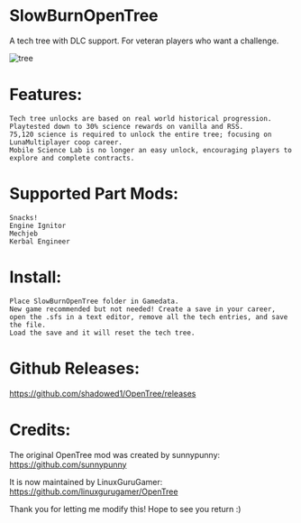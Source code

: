 # SlowBurnOpenTree

A tech tree with DLC support. For veteran players who want a challenge. 

![tree](https://i.imgur.com/awtLieB.jpeg)

# Features:

    Tech tree unlocks are based on real world historical progression.
    Playtested down to 30% science rewards on vanilla and RSS.
    75,120 science is required to unlock the entire tree; focusing on LunaMultiplayer coop career.
    Mobile Science Lab is no longer an easy unlock, encouraging players to explore and complete contracts.

# Supported Part Mods:

    Snacks!
    Engine Ignitor
    Mechjeb
    Kerbal Engineer

# Install:

    Place SlowBurnOpenTree folder in Gamedata.
    New game recommended but not needed! Create a save in your career, open the .sfs in a text editor, remove all the tech entries, and save the file.
    Load the save and it will reset the tech tree.

# Github Releases:
https://github.com/shadowed1/OpenTree/releases

# Credits:

The original OpenTree mod was created by sunnypunny:
https://github.com/sunnypunny

It is now maintained by LinuxGuruGamer:
https://github.com/linuxgurugamer/OpenTree

Thank you for letting me modify this! Hope to see you return :)
